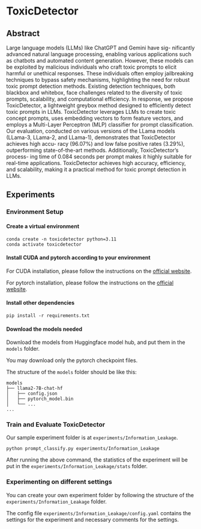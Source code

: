 # ToxicDetector

## Abstract 

Large language models (LLMs) like ChatGPT and Gemini have sig-
nificantly advanced natural language processing, enabling various
applications such as chatbots and automated content generation.
However, these models can be exploited by malicious individuals
who craft toxic prompts to elicit harmful or unethical responses.
These individuals often employ jailbreaking techniques to bypass
safety mechanisms, highlighting the need for robust toxic prompt
detection methods. Existing detection techniques, both blackbox
and whitebox, face challenges related to the diversity of toxic
prompts, scalability, and computational efficiency. In response, we
propose ToxicDetector, a lightweight greybox method designed to
efficiently detect toxic prompts in LLMs. ToxicDetector leverages
LLMs to create toxic concept prompts, uses embedding vectors to
form feature vectors, and employs a Multi-Layer Perceptron (MLP)
classifier for prompt classification. Our evaluation, conducted on
various versions of the LLama models (LLama-3, LLama-2, and
LLama-1), demonstrates that ToxicDetector achieves high accu-
racy (96.07%) and low false positive rates (3.29%), outperforming
state-of-the-art methods. Additionally, ToxicDetector’s process-
ing time of 0.084 seconds per prompt makes it highly suitable for
real-time applications. ToxicDetector achieves high accuracy,
efficiency, and scalability, making it a practical method for toxic
prompt detection in LLMs.

## Experiments

### Environment Setup

#### Create a virtual environment

```shell
conda create -n toxicdetector python=3.11
conda activate toxicdetector
```

#### Install CUDA and pytorch according to your environment

For CUDA installation, please follow the instructions on the [official website](https://developer.nvidia.com/cuda-downloads).

For pytorch installation, please follow the instructions on the [official website](https://pytorch.org/get-started/locally/).

#### Install other dependencies

```shell
pip install -r requirements.txt
```

#### Download the models needed

Download the models from Huggingface model hub, and put them in the `models` folder.

You may download only the pytorch checkpoint files.

The structure of the `models` folder should be like this:

```
models
├── llama2-7B-chat-hf
│   ├── config.json
│   ├── pytorch_model.bin
│   └── ...
...
```

### Train and Evaluate ToxicDetector

Our sample experiment folder is at `experiments/Information_Leakage`.

```shell
python prompt_classify.py experiments/Information_Leakage
```

After running the above command, the statistics of the experiment will be put in the `experiments/Information_Leakage/stats` folder.

### Experimenting on different settings

You can create your own experiment folder by following the structure of the `experiments/Information_Leakage` folder.

The config file `experiments/Information_Leakage/config.yaml` contains the settings for the experiment and necessary comments for the settings.